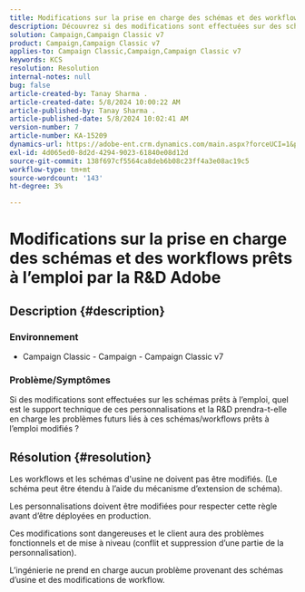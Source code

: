 ```yaml
---
title: Modifications sur la prise en charge des schémas et des workflows prêts à l’emploi par la R&D Adobe
description: Découvrez si des modifications sont effectuées sur des schémas d’usine et si la R&D d’Adobe prend en charge les workflows.
solution: Campaign,Campaign Classic v7
product: Campaign,Campaign Classic v7
applies-to: Campaign Classic,Campaign,Campaign Classic v7
keywords: KCS
resolution: Resolution
internal-notes: null
bug: false
article-created-by: Tanay Sharma .
article-created-date: 5/8/2024 10:00:22 AM
article-published-by: Tanay Sharma .
article-published-date: 5/8/2024 10:02:41 AM
version-number: 7
article-number: KA-15209
dynamics-url: https://adobe-ent.crm.dynamics.com/main.aspx?forceUCI=1&pagetype=entityrecord&etn=knowledgearticle&id=7efa2ec2-210d-ef11-9f8a-6045bd026dc7
exl-id: 4d065ed0-8d2d-4294-9023-61840e08d12d
source-git-commit: 138f697cf5564ca8deb6b08c23ff4a3e08ac19c5
workflow-type: tm+mt
source-wordcount: '143'
ht-degree: 3%

---
```


# Modifications sur la prise en charge des schémas et des workflows prêts à l’emploi par la R&amp;D Adobe

## Description {#description}

<b>

### Environnement

</b>

- Campaign Classic - Campaign - Campaign Classic v7


### <b>Problème/Symptômes</b>

Si des modifications sont effectuées sur les schémas prêts à l’emploi, quel est le support technique de ces personnalisations et la R&amp;D prendra-t-elle en charge les problèmes futurs liés à ces schémas/workflows prêts à l’emploi modifiés ?


## Résolution {#resolution}


Les workflows et les schémas d&#39;usine ne doivent pas être modifiés. (Le schéma peut être étendu à l’aide du mécanisme d’extension de schéma).

Les personnalisations doivent être modifiées pour respecter cette règle avant d’être déployées en production.

Ces modifications sont dangereuses et le client aura des problèmes fonctionnels et de mise à niveau (conflit et suppression d’une partie de la personnalisation).

L’ingénierie ne prend en charge aucun problème provenant des schémas d’usine et des modifications de workflow.
